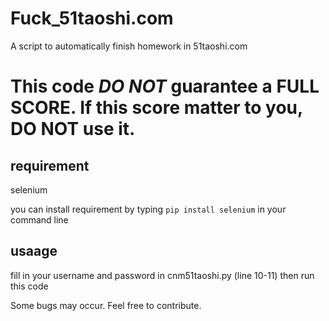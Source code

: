 # Fuck_51taoshi.com
A script to automatically finish homework in 51taoshi.com

# This code *DO NOT* guarantee a FULL SCORE. If this score matter to you, DO NOT use it. 

## requirement
selenium

you can install requirement by typing `pip install selenium` in your command line

## usaage
fill in your username and password in cnm51taoshi.py (line 10-11)
then run this code

Some bugs may occur. Feel free to contribute.
